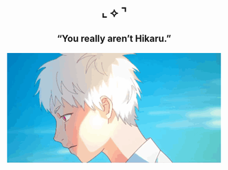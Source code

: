 # <p align="center"> ⌞ ⟡ ⌝


## <p align=center> “You really aren’t Hikaru.”


<p align="center"> 
<img src="https://github.com/SodanGum/SodanGum/blob/0d5cabad0127e27c1b5cea347ac9d9f9c3b3dcfc/hikaru-ga-shinda-natsu-the-summer-hikaru-died.gif" />
</p>
